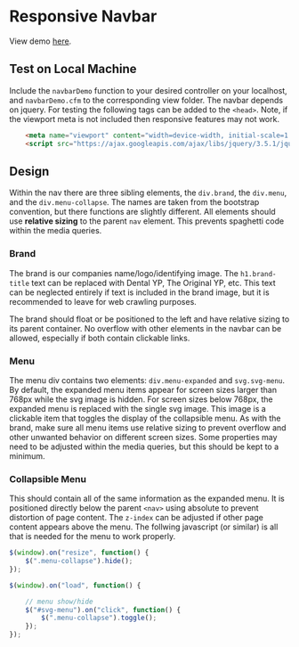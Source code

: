 # Responsive Navbar

View demo [here](https://ypds.github.io/navbar/).

## Test on Local Machine

Include the ```navbarDemo``` function to your desired controller on your localhost, and ```navbarDemo.cfm``` to the corresponding view folder. The navbar depends on jquery. For testing the following tags can be added to the ```<head>```. Note, if the viewport meta is not included then responsive features may not work.

```html
	<meta name="viewport" content="width=device-width, initial-scale=1.0" />
	<script src="https://ajax.googleapis.com/ajax/libs/jquery/3.5.1/jquery.min.js"></script>
```

## Design

Within the nav there are three sibling elements, the ```div.brand```, the ```div.menu```, and the ```div.menu-collapse```. The names are taken from the bootstrap convention, but there functions are slightly different. All elements should use **relative sizing** to the parent ```nav``` element. This prevents spaghetti code within the media queries.

### Brand

The brand is our companies name/logo/identifying image. The ```h1.brand-title``` text can be replaced with Dental YP, The Original YP, etc. This text can be neglected entirely if text is included in the brand image, but it is recommended to leave for web crawling purposes. 

The brand should float or be positioned to the left and have relative sizing to its parent container. No overflow with other elements in the navbar can be allowed, especially if both contain clickable links.

### Menu

The menu div contains two elements: ```div.menu-expanded``` and ```svg.svg-menu```. By default, the expanded menu items appear for screen sizes larger than 768px while the svg image is hidden. For screen sizes below 768px, the expanded menu is replaced with the single svg image. This image is a clickable item that toggles the display of the collapsible menu. As with the brand, make sure all menu items use relative sizing to prevent overflow and other unwanted behavior on different screen sizes. Some properties may need to be adjusted within the media queries, but this should be kept to a minimum.

### Collapsible Menu

This should contain all of the same information as the expanded menu. It is positioned directly below the parent ```<nav>``` using absolute to prevent distortion of page content. The ```z-index``` can be adjusted if other page content appears above the menu. The follwing javascript (or similar) is all that is needed for the menu to work properly.

```javascript
$(window).on("resize", function() {
	$(".menu-collapse").hide();
});

$(window).on("load", function() {

	// menu show/hide
	$("#svg-menu").on("click", function() {
		$(".menu-collapse").toggle();
	});
});
```
